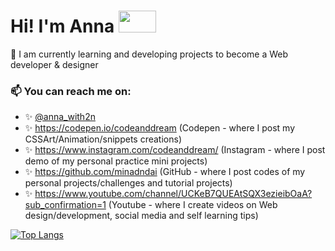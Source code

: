 <h1>Hi! I'm Anna <img src="https://media.giphy.com/media/JhZcAuGjuDmZq/giphy.gif" width="60" height="35"></h1>

🔭 I am currently learning and developing projects to become a Web developer & designer

### 📫 You can reach me on:
- ✨ [@anna_with2n](https://twitter.com/anna_with2n)
- ✨ https://codepen.io/codeanddream (Codepen - where I post my CSSArt/Animation/snippets creations)
- ✨ https://www.instagram.com/codeanddream/ (Instagram - where I post demo of my personal practice mini projects)
- ✨ https://github.com/minadndai (GitHub - where I post codes of my personal projects/challenges and tutorial projects)
- ✨ https://www.youtube.com/channel/UCKeB7QUEAtSQX3ezieibOaA?sub_confirmation=1 (Youtube - where I create videos on Web design/development, social media and self learning tips)

[![Top Langs](https://github-readme-stats.vercel.app/api/top-langs/?username=annalbirena&layout=compact&theme=calm)](https://github.com/anuraghazra/github-readme-stats)



<!--
**annalbirena/annalbirena** is a ✨ _special_ ✨ repository because its `README.md` (this file) appears on your GitHub profile.

Here are some ideas to get you started:

- 🔭 I’m currently working on ...
- 🌱 I’m currently learning ...
- 👯 I’m looking to collaborate on ...
- 🤔 I’m looking for help with ...
- 💬 Ask me about ...
- 📫 How to reach me: ...
- 😄 Pronouns: ...
- ⚡ Fun fact: ...
-->
